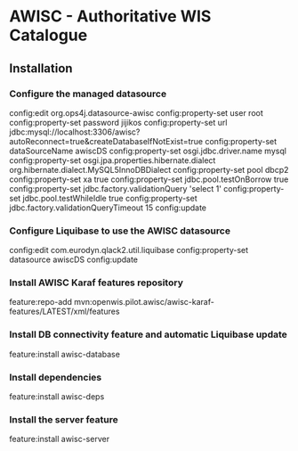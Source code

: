 # AWISC - Authoritative WIS Catalogue

## Installation

### Configure the managed datasource
config:edit org.ops4j.datasource-awisc
config:property-set user root
config:property-set password jijikos
config:property-set url jdbc:mysql://localhost:3306/awisc?autoReconnect=true&createDatabaseIfNotExist=true
config:property-set dataSourceName awiscDS
config:property-set osgi.jdbc.driver.name mysql
config:property-set osgi.jpa.properties.hibernate.dialect org.hibernate.dialect.MySQL5InnoDBDialect
config:property-set pool dbcp2
config:property-set xa true
config:property-set jdbc.pool.testOnBorrow true
config:property-set jdbc.factory.validationQuery 'select 1'
config:property-set jdbc.pool.testWhileIdle true
config:property-set jdbc.factory.validationQueryTimeout 15
config:update

### Configure Liquibase to use the AWISC datasource
config:edit com.eurodyn.qlack2.util.liquibase
config:property-set datasource awiscDS
config:update

### Install AWISC Karaf features repository
feature:repo-add mvn:openwis.pilot.awisc/awisc-karaf-features/LATEST/xml/features



### Install DB connectivity feature and automatic Liquibase update
feature:install awisc-database

### Install dependencies
feature:install awisc-deps


### Install the server feature
feature:install awisc-server